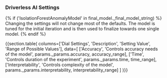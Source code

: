 ### Driverless AI Settings

{% if ('IsolationForestAnomalyModel' in final_model._final_model_string) %}
Changing the settings will not change most of the defaults. The model is tuned for the initial iteration and is then used to finalize towards one single model. 
{% endif %}

{{section.table(
    columns=['Dial Settings', 'Description', 'Setting Value', 'Range of Possible Values'],
    data=[
        ['Accuracy', 'Controls accuracy needs of the model', params._params.accuracy, accuracy_range],
        ['Time', 'Controls duration of the experiment', params._params.time, time_range],
        ['Interpretability', 'Controls complexity of the model', params._params.interpretability, interpretability_range]
    ]
)}}
